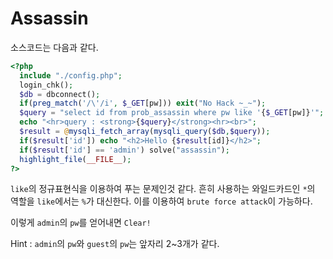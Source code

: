 # Assassin

소스코드는 다음과 같다.

```php
<?php 
  include "./config.php"; 
  login_chk(); 
  $db = dbconnect(); 
  if(preg_match('/\'/i', $_GET[pw])) exit("No Hack ~_~"); 
  $query = "select id from prob_assassin where pw like '{$_GET[pw]}'"; 
  echo "<hr>query : <strong>{$query}</strong><hr><br>"; 
  $result = @mysqli_fetch_array(mysqli_query($db,$query)); 
  if($result['id']) echo "<h2>Hello {$result[id]}</h2>"; 
  if($result['id'] == 'admin') solve("assassin"); 
  highlight_file(__FILE__); 
?>
```

`like`의 정규표현식을 이용하여 푸는 문제인것 같다. 흔히 사용하는 와일드카드인 `*`의 역할을 `like`에서는 `%`가 대신한다. 이를 이용하여 `brute force attack`이 가능하다.

이렇게 `admin`의 `pw`를 얻어내면 `Clear!`

Hint : `admin`의 `pw`와 `guest`의 `pw`는 앞자리 2~3개가 같다.

